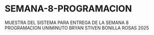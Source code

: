 # SEMANA-8-PROGRAMACION
MUESTRA DEL SISTEMA PARA ENTREGA DE LA SEMANA 8 PROGRAMACION UNIMINUTO BRYAN STIVEN BONILLA ROSAS 2025 
